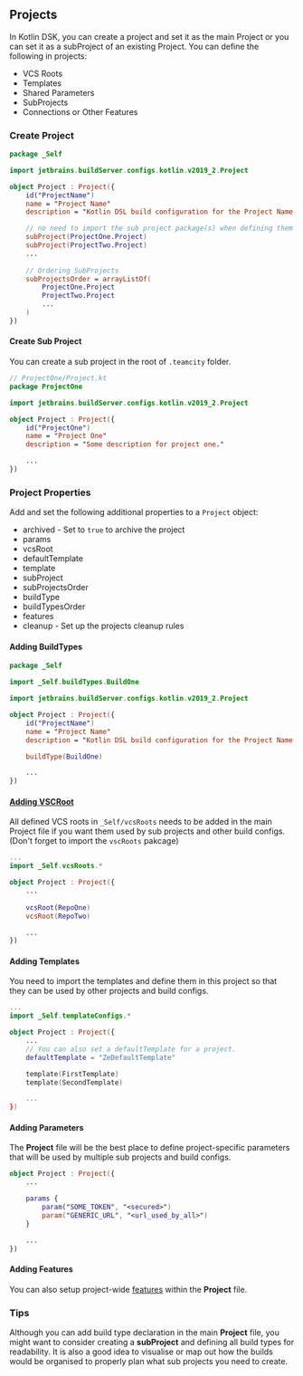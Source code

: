 ## Projects
In Kotlin DSK, you can create a project and set it as the main Project or you can set it as a subProject of an existing Project.
You can define the following in projects:
- VCS Roots
- Templates
- Shared Parameters
- SubProjects
- Connections or Other Features

### Create Project

```kotlin
package _Self

import jetbrains.buildServer.configs.kotlin.v2019_2.Project

object Project : Project({
    id("ProjectName")
    name = "Project Name"
    description = "Kotlin DSL build configuration for the Project Name."

    // no need to import the sub project package(s) when defining them in the Project file.
    subProject(ProjectOne.Project)
    subProject(ProjectTwo.Project)
    ...
    
    // Ordering SubProjects
    subProjectsOrder = arrayListOf(
        ProjectOne.Project
        ProjectTwo.Project
        ...
    )
})
```

#### Create Sub Project

You can create a sub project in the root of `.teamcity` folder.

```kotlin
// ProjectOne/Project.kt
package ProjectOne

import jetbrains.buildServer.configs.kotlin.v2019_2.Project

object Project : Project({
    id("ProjectOne")
    name = "Project One"
    description = "Some description for project one."

    ...
})
```

### Project Properties

Add and set the following additional properties to a `Project` object:

- archived - Set to `true` to archive the project
- params
- vcsRoot
- defaultTemplate
- template
- subProject
- subProjectsOrder
- buildType
- buildTypesOrder
- features
- cleanup - Set up the projects cleanup rules

#### Adding BuildTypes

```kotlin
package _Self

import _Self.buildTypes.BuildOne

import jetbrains.buildServer.configs.kotlin.v2019_2.Project

object Project : Project({
    id("ProjectName")
    name = "Project Name"
    description = "Kotlin DSL build configuration for the Project Name."

    buildType(BuildOne)

    ...
})
```

#### [Adding VSCRoot](./vcsRoots.md)

All defined VCS roots in `_Self/vcsRoots` needs to be added in the main Project file if you want them used by sub projects and other build configs. (Don't forget to import the `vscRoots` pakcage)

``` kotlin
...
import _Self.vcsRoots.*

object Project : Project({
    ...
    
    vcsRoot(RepoOne)
    vcsRoot(RepoTwo)

    ...
})
```

#### Adding Templates

You need to import the templates and define them in this project so that they can be used by other projects and build configs.

``` kotlin
...
import _Self.templateConfigs.*

object Project : Project({
    ...
    // You can also set a defaultTemplate for a project.
    defaultTemplate = "ZeDefaultTemplate"

    template(FirstTemplate)
    template(SecondTemplate)

    ...
})
```

#### Adding Parameters

The **Project** file will be the best place to define project-specific parameters that will be used by multiple sub projects and build configs.

``` kotlin
object Project : Project({
    ...

    params {
        param("SOME_TOKEN", "<secured>")
        param("GENERIC_URL", "<url_used_by_all>")
    }

    ...
})
```

#### Adding Features

You can also setup project-wide [features](https://teamcity.jetbrains.com/app/dsl-documentation/jetbrains.build-server.configs.kotlin.v2018_2/-project-feature/index.html) within the **Project** file.

### Tips

Although you can add build type declaration in the main **Project** file, you might want to consider creating a **subProject** and defining all build types for readability. It is also a good idea to visualise or map out how the builds would be organised to properly plan what sub projects you need to create.